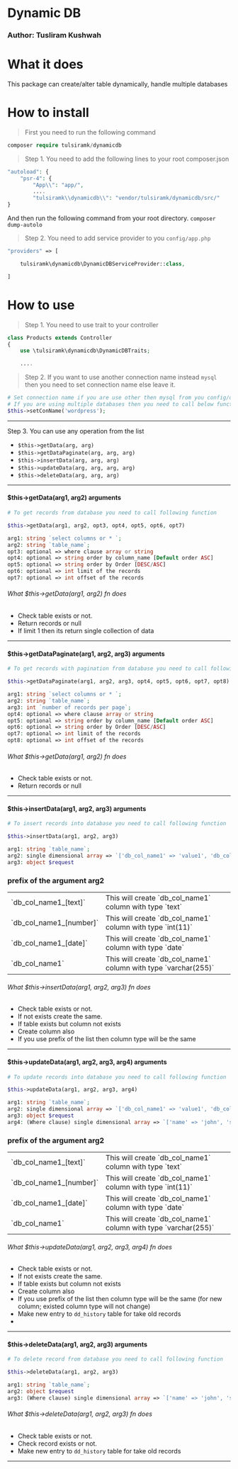 # Dynamic DB
### Author: Tusliram Kushwah

# What it does
This package can create/alter table dynamically, handle multiple databases 



# How to install
>First you need to run the following command

```php 
composer require tulsiramk/dynamicdb
```

>Step 1. You need to add the following lines to your root composer.json 


```php
"autoload": {
    "psr-4": {
        "App\\": "app/",
        ....
        "tulsiramk\\dynamicdb\\": "vendor/tulsiramk/dynamicdb/src/"            
}
```

And then run the following command from your root directory.
```composer dump-autolo```



>Step 2. You need to add service provider to you `config/app.php`


```php
"providers" => [

    tulsiramk\dynamicdb\DynamicDBServiceProvider::class,

]

```



# How to use

>Step 1. You need to use trait to your controller

```php
class Products extends Controller
{
    use \tulsiramk\dynamicdb\DynamicDBTraits;

    ....
```
>Step 2. If you want to use another connection name instead `mysql` then you need to set connection name else leave it.

```php
# Set connection name if you are use other then mysql from you config/database.php
# If you are using multiple databases then you need to call below function before make any operation.
$this->setConName('wordpress');

```

______________________________________________________________________________


Step 3. You can use any operation from the list

- `$this->getData(arg, arg)`
- `$this->getDataPaginate(arg, arg, arg)`
- `$this->insertData(arg, arg, arg)`
- `$this->updateData(arg, arg, arg, arg)`
- `$this->deleteData(arg, arg, arg)`

______________________________________________________________________________

#### $this->getData(arg1, arg2) arguments

```php
# To get records from database you need to call following function

$this->getData(arg1, arg2, opt3, opt4, opt5, opt6, opt7)

arg1: string `select columns or * `;
arg2: string `table_name`; 
opt3: optional => where clause array or string
opt4: optional => string order by column_name [Default order ASC]
opt5: optional => string order by Order [DESC/ASC]
opt6: optional => int limit of the records
opt7: optional => int offset of the records

```

###### What $this->getData(arg1, arg2) fn does
- Check table exists or not.
- Return records or null
- If limit 1 then its return single collection of data


______________________________________________________________________________



#### $this->getDataPaginate(arg1, arg2, arg3) arguments

```php
# To get records with pagination from database you need to call following function

$this->getDataPaginate(arg1, arg2, arg3, opt4, opt5, opt6, opt7, opt8)

arg1: string `select columns or * `;
arg2: string `table_name`; 
arg3: int `number of records per page`; 
opt4: optional => where clause array or string
opt5: optional => string order by column_name [Default order ASC]
opt6: optional => string order by Order [DESC/ASC]
opt7: optional => int limit of the records
opt8: optional => int offset of the records

```

###### What $this->getData(arg1, arg2) fn does
- Check table exists or not.
- Return records or null


______________________________________________________________________________



#### $this->insertData(arg1, arg2, arg3) arguments

```php
# To insert records into database you need to call following function

$this->insertData(arg1, arg2, arg3)

arg1: string `table_name`;
arg2: single dimensional array => `['db_col_name1' => 'value1', 'db_col_name2' => 'value2', ... ]` 
arg3: object $request

```
### prefix of the argument arg2

<table>
    <tr>
        <td>`db_col_name1_[text]`</td>
        <td>This will create `db_col_name1` column with type `text`</td>
    </tr>
    <tr>
        <td>`db_col_name1_[number]`</td>
        <td>This will create `db_col_name1` column with type `int(11)`</td>
    </tr>
    <tr>
        <td>`db_col_name1_[date]`</td>
        <td>This will create `db_col_name1` column with type `date`</td>
    </tr>
    <tr>
        <td>`db_col_name1`</td>
        <td>This will create `db_col_name1` column with type `varchar(255)`</td>
    </tr>
</table>


###### What $this->insertData(arg1, arg2, arg3) fn does
- Check table exists or not.
- If not exists create the same.
- If table exists but column not exists
- Create column also
- If you use prefix of the list then column type will be the same

______________________________________________________________________________



#### $this->updateData(arg1, arg2, arg3, arg4) arguments

```php
# To update records into database you need to call following function

$this->updateData(arg1, arg2, arg3, arg4)

arg1: string `table_name`;
arg2: single dimensional array => `['db_col_name1' => 'value1', 'db_col_name2' => 'value2', ... ]` 
arg3: object $request
arg4: (Where clause) single dimensional array => `['name' => 'john', 'status' => 1, ... ]` 

```
### prefix of the argument arg2

<table>
    <tr>
        <td>`db_col_name1_[text]`</td>
        <td>This will create `db_col_name1` column with type `text`</td>
    </tr>
    <tr>
        <td>`db_col_name1_[number]`</td>
        <td>This will create `db_col_name1` column with type `int(11)`</td>
    </tr>
    <tr>
        <td>`db_col_name1_[date]`</td>
        <td>This will create `db_col_name1` column with type `date`</td>
    </tr>
    <tr>
        <td>`db_col_name1`</td>
        <td>This will create `db_col_name1` column with type `varchar(255)`</td>
    </tr>
</table>


###### What $this->updateData(arg1, arg2, arg3, arg4) fn does
- Check table exists or not.
- If not exists create the same.
- If table exists but column not exists
- Create column also
- If you use prefix of the list then column type will be the same (for new column; existed column type will not change)
- Make new entry to `dd_history` table for take old records 
- 

______________________________________________________________________________



#### $this->deleteData(arg1, arg2, arg3) arguments

```php
# To delete record from database you need to call following function

$this->deleteData(arg1, arg2, arg3)

arg1: string `table_name`; 
arg2: object $request
arg3: (Where clause) single dimensional array => `['name' => 'john', 'status' => 1, ... ]` 

```


###### What $this->deleteData(arg1, arg2, arg3) fn does
- Check table exists or not.
- Check record exists or not.
- Make new entry to `dd_history` table for take old records

______________________________________________________________________________





